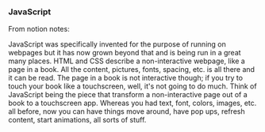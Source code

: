### JavaScript

From notion notes:

JavaScript was specifically invented for the purpose of running on webpages but it has now grown beyond that and is being run in a great many places. HTML and CSS describe a non-interactive webpage, like a page in a book. All the content, pictures, fonts, spacing, etc. is all there and it can be read. The page in a book is not interactive though; if you try to touch your book like a touchscreen, well, it's not going to do much. Think of JavaScript being the piece that transform a non-interactive page out of a book to a touchscreen app. Whereas you had text, font, colors, images, etc. all before, now you can have things move around, have pop ups, refresh content, start animations, all sorts of stuff.
